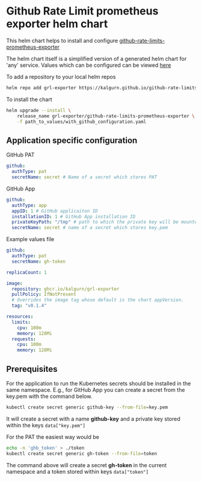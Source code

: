 # Github Rate Limit prometheus exporter helm chart

This helm chart helps to install and configure [github-rate-limits-prometheus-exporter](../../README.md)

The helm chart itself is a simplified version of a generated helm chart for 'any' service. Values which can be configured can be viewed [here](values.yaml) 

To add a repository to your local helm repos
```sh
helm repo add grl-exporter https://kalgurn.github.io/github-rate-limits-prometheus-exporter-charts/
```

To install the chart
```sh
helm upgrade --install \
    release_name grl-exporter/github-rate-limits-prometheus-exporter \
    -f path_to_values/with_github_configuration.yaml
```

## Application specific configuration
GitHub PAT

```yaml
github:
  authType: pat 
  secretName: secret # Name of a secret which stores PAT
```

GitHub App
```yaml
github:
  authType: app
  appID: 1 # GitHub applicaiton ID
  installationID: 1 # GitHub App installation ID
  privateKeyPath: "/tmp" # path to which the private key will be mounted
  secretName: secret # name of a secret which stores key.pem
```

Example values file
```yaml
github:
  authType: pat
  secretName: gh-token

replicaCount: 1

image:
  repository: ghcr.io/kalgurn/grl-exporter
  pullPolicy: IfNotPresent
  # Overrides the image tag whose default is the chart appVersion.
  tag: "v0.1.4"

resources:
  limits:
    cpu: 100m
    memory: 128Mi
  requests:
    cpu: 100m
    memory: 128Mi
```

## Prerequisites 

For the application to run the Kubernetes secrets should be installed in the same namespace. E.g., for GitHub App you can create a secret from the key.pem with the command below. 

```sh
kubectl create secret generic github-key --from-file=key.pem
```

It will create a secret with a name __github-key__ and a private key stored within the keys `data["key.pem"]`

For the PAT the easiest way would be

```sh
echo -n 'ghb_token' > ./token
kubectl create secret generic gh-token --from-file=token
```

The command above will create a secret __gh-token__ in the current namespace and a token stored within keys `data["token"]`
